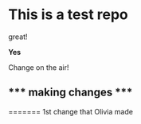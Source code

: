 # This is a test repo

great!

**Yes**

Change on the air!


## *** making changes ***
=======
1st change that Olivia made

